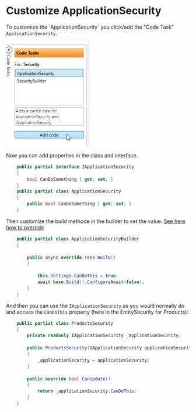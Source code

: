 # Customize ApplicationSecurity

To customize the ´ApplicationSecurity´ you click/add the "Code Task" `ApplicationSecurity`.

![alt text](media/customizesecuritysetting.png)

Now you can add properties in the class and interface.

```cs
    public partial interface IApplicationSecurity
    {
        bool CanDoSomething { get; set; }
    }
    public partial class ApplicationSecurity
    {
        public bool CanDoSomething { get; set; }
    }
```

Then customize the build methode in the builder to set the value. [See here how to override](addusertoroles.md)

```cs
    public partial class ApplicationSecurityBuilder
    {
        
        public async override Task Build()
        {

            this.Settings.CanDoThis = true;
            await base.Build().ConfigureAwait(false);
        }
    }
```

And then you can use the `IApplicationSecurity` as you would normally do and access the `CanDoThis` property (here in the EntitySecurity for Products):

```cs
    public partial class ProductsSecurity
    {
        private readonly IApplicationSecurity _applicationSecurity;

        public ProductsSecurity(IApplicationSecurity applicationSecurity)
        {
            _applicationSecurity = applicationSecurity;
        }

        public override bool CanUpdate()
        {
            return _applicationSecurity.CanDoThis;
        }
    }
```